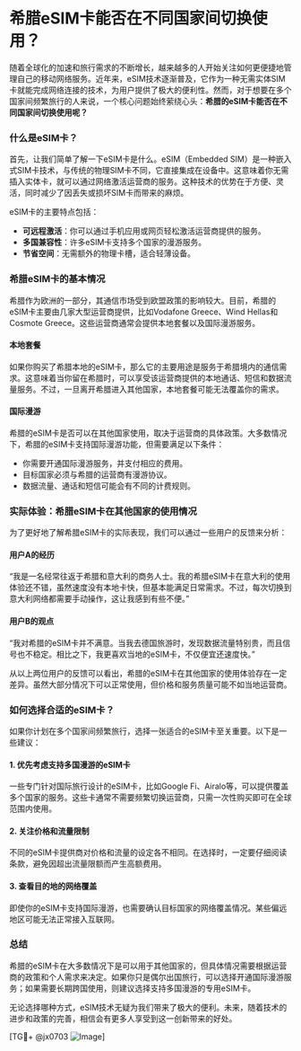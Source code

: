 # 希腊eSIM卡能否在不同国家间切换使用？

随着全球化的加速和旅行需求的不断增长，越来越多的人开始关注如何更便捷地管理自己的移动网络服务。近年来，eSIM技术逐渐普及，它作为一种无需实体SIM卡就能完成网络连接的技术，为用户提供了极大的便利性。然而，对于想要在多个国家间频繁旅行的人来说，一个核心问题始终萦绕心头：**希腊的eSIM卡能否在不同国家间切换使用呢？**

### 什么是eSIM卡？

首先，让我们简单了解一下eSIM卡是什么。eSIM（Embedded SIM）是一种嵌入式SIM卡技术，与传统的物理SIM卡不同，它直接集成在设备中。这意味着你无需插入实体卡，就可以通过网络激活运营商的服务。这种技术的优势在于方便、灵活，同时减少了因丢失或损坏SIM卡而带来的麻烦。

eSIM卡的主要特点包括：
- **可远程激活**：你可以通过手机应用或网页轻松激活运营商提供的服务。
- **多国兼容性**：许多eSIM卡支持多个国家的漫游服务。
- **节省空间**：无需额外的物理卡槽，适合轻薄设备。

### 希腊eSIM卡的基本情况

希腊作为欧洲的一部分，其通信市场受到欧盟政策的影响较大。目前，希腊的eSIM卡主要由几家大型运营商提供，比如Vodafone Greece、Wind Hellas和Cosmote Greece。这些运营商通常会提供本地套餐以及国际漫游服务。

#### 本地套餐
如果你购买了希腊本地的eSIM卡，那么它的主要用途是服务于希腊境内的通信需求。这意味着当你留在希腊时，可以享受该运营商提供的本地通话、短信和数据流量服务。不过，一旦离开希腊进入其他国家，本地套餐可能无法覆盖你的需求。

#### 国际漫游
希腊的eSIM卡是否可以在其他国家使用，取决于运营商的具体政策。大多数情况下，希腊的eSIM卡支持国际漫游功能，但需要满足以下条件：
- 你需要开通国际漫游服务，并支付相应的费用。
- 目标国家必须与希腊的运营商有漫游协议。
- 数据流量、通话和短信可能会有不同的计费规则。

### 实际体验：希腊eSIM卡在其他国家的使用情况

为了更好地了解希腊eSIM卡的实际表现，我们可以通过一些用户的反馈来分析：

#### 用户A的经历
“我是一名经常往返于希腊和意大利的商务人士。我的希腊eSIM卡在意大利的使用体验还不错，虽然速度没有本地卡快，但基本能满足日常需求。不过，每次切换到意大利网络都需要手动操作，这让我感到有些不便。”

#### 用户B的观点
“我对希腊的eSIM卡并不满意。当我去德国旅游时，发现数据流量特别贵，而且信号也不稳定。相比之下，我更喜欢当地的eSIM卡，不仅便宜还速度快。”

从以上两位用户的反馈可以看出，希腊的eSIM卡在其他国家的使用体验存在一定差异。虽然大部分情况下可以正常使用，但价格和服务质量可能不如当地运营商。

### 如何选择合适的eSIM卡？

如果你计划在多个国家间频繁旅行，选择一张适合的eSIM卡至关重要。以下是一些建议：

#### 1. 优先考虑支持多国漫游的eSIM卡
一些专门针对国际旅行设计的eSIM卡，比如Google Fi、Airalo等，可以提供覆盖多个国家的服务。这些卡通常不需要频繁切换运营商，只需一次性购买即可在全球范围内使用。

#### 2. 关注价格和流量限制
不同的eSIM卡提供商对价格和流量的设定各不相同。在选择时，一定要仔细阅读条款，避免因超出流量限额而产生高额费用。

#### 3. 查看目的地的网络覆盖
即使你的eSIM卡支持国际漫游，也需要确认目标国家的网络覆盖情况。某些偏远地区可能无法正常接入互联网。

### 总结

希腊的eSIM卡在大多数情况下是可以用于其他国家的，但具体情况需要根据运营商的政策和个人需求来决定。如果你只是偶尔出国旅行，可以选择开通国际漫游服务；如果需要长期跨国使用，则建议选择支持多国漫游的专用eSIM卡。

无论选择哪种方式，eSIM技术无疑为我们带来了极大的便利。未来，随着技术的进步和政策的完善，相信会有更多人享受到这一创新带来的好处。

[TG💪+ @jx0703 ![Image](https://github.com/user-attachments/assets/dbca1d08-cadb-493c-b0ec-ad6f7a83f270)]